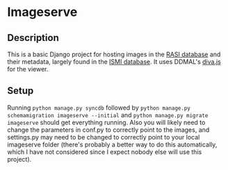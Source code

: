 Imageserve
==========

Description
-----------
This is a basic Django project for hosting images in the [RASI database](https://images.rasi.mcgill.ca) and their metadata, largely found in the [ISMI database](https://openmind-ismi-dev.mpiwg-berlin.mpg.de/om4-ismi/). It uses DDMAL's [diva.js](https://github.com/DDMAL/diva.js) for the viewer.

Setup
-----
Running `python manage.py syncdb` followed by `python manage.py schemamigration imageserve --initial` and `python manage.py migrate imageserve` should get everything running. Also you will likely need to change the parameters in conf.py to correctly point to the images, and settings.py may need to be changed to correctly point to your local imageserve folder (there's probably a better way to do this automatically, which I have not considered since I expect nobody else will use this project).